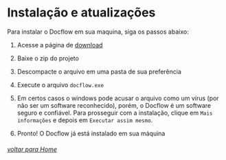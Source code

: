# Instalação e atualizações

Para instalar o Docflow em sua maquina, siga os passos abaixo:

1. Acesse a página de [download](https://github.com/F3rnDev/DocFlow)

2. Baixe o zip do projeto

3. Descompacte o arquivo em uma pasta de sua preferência

4. Execute o arquivo `docflow.exe`

5. Em certos casos o windows pode acusar o arquivo como um vírus (por não ser um software reconhecido), porém, o Docflow é um software seguro e confiável. Para prosseguir com a instalação, clique em `Mais informações` e depois em `Executar assim mesmo`.

6. Pronto! O Docflow já está instalado em sua máquina

###### [voltar para Home](../README.md)